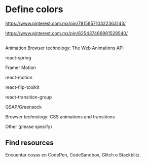 
# Define colors

https://www.pinterest.com.mx/pin/781585710322363143/

https://www.pinterest.com.mx/pin/625437466981528540/

## 
Animation 
Browser technology: The Web Animations API

react-spring

Framer Motion

react-motion

react-flip-toolkit

react-transition-group

GSAP/Greensock

Browser technology: CSS animations and transitions

Other (please specify)


## Find resources



Encuentar cosas en  CodePen, CodeSandbox, Glitch o Stackblitz.